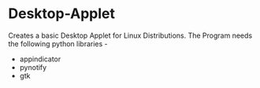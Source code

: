 # Desktop-Applet
Creates a basic Desktop Applet for Linux Distributions.
The Program needs the following python libraries -

* appindicator
* pynotify
* gtk
 
